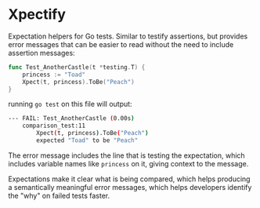 # Xpectify

Expectation helpers for Go tests. Similar to testify assertions, but provides error messages that can be easier to read without the need to include assertion messages:

```go
func Test_AnotherCastle(t *testing.T) {
	princess := "Toad"
	Xpect(t, princess).ToBe("Peach")
}
```

running `go test` on this file will output:
```sh
--- FAIL: Test_AnotherCastle (0.00s)
	comparison_test:11
		Xpect(t, princess).ToBe("Peach")
		expected "Toad" to be "Peach"
```

The error message includes the line that is testing the expectation, which includes variable names like `princess` on it, giving context to the message.

Expectations make it clear what is being compared, which helps producing a semantically meaningful error messages, which helps developers identify the "why" on failed tests faster.